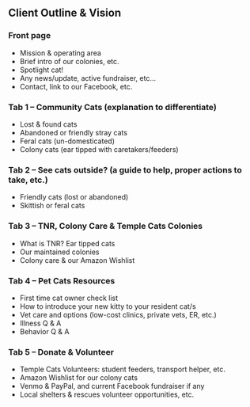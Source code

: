 ## Client Outline & Vision

### Front page 
* Mission & operating area 
* Brief intro of our colonies, etc. 
* Spotlight cat! 
* Any news/update, active fundraiser, etc… 
* Contact, link to our Facebook, etc. 

### Tab 1 – Community Cats (explanation to differentiate) 
* Lost & found cats
* Abandoned or friendly stray cats
* Feral cats (un-domesticated) 
* Colony cats (ear tipped with caretakers/feeders) 

### Tab 2 – See cats outside? (a guide to help, proper actions to take, etc.) 
* Friendly cats (lost or abandoned)
* Skittish or feral cats

### Tab 3 – TNR, Colony Care & Temple Cats Colonies 
* What is TNR? Ear tipped cats
* Our maintained colonies
* Colony care & our Amazon Wishlist

### Tab 4 – Pet Cats Resources
* First time cat owner check list
* How to introduce your new kitty to your resident cat/s
* Vet care and options (low-cost clinics, private vets, ER, etc.)
* Illness Q & A 
* Behavior Q & A

### Tab 5 – Donate & Volunteer 
* Temple Cats Volunteers: student feeders, transport helper, etc.
* Amazon Wishlist for our colony cats 
* Venmo & PayPal, and current Facebook fundraiser if any
* Local shelters & rescues volunteer opportunities, etc. 
